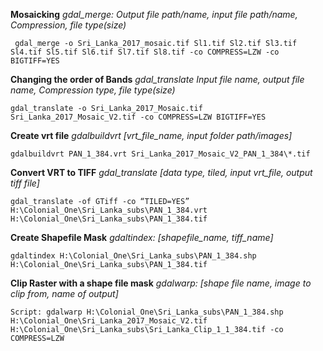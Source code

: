 ﻿**Mosaicking**
*gdal_merge: Output file path/name, input file path/name, Compression, file type(size)*
 
	 gdal_merge -o Sri_Lanka_2017_mosaic.tif Sl1.tif Sl2.tif Sl3.tif Sl4.tif Sl5.tif Sl6.tif Sl7.tif Sl8.tif -co COMPRESS=LZW -co BIGTIFF=YES

**Changing the order of Bands**
*gdal_translate Input file name, output file name, Compression type, file type(size)*

	gdal_translate -o Sri_Lanka_2017_Mosaic.tif Sri_Lanka_2017_Mosaic_V2.tif -co COMPRESS=LZW BIGTIFF=YES

**Create vrt file**
*gdalbuildvrt [vrt_file_name, input folder path/images]*

	gdalbuildvrt PAN_1_384.vrt Sri_Lanka_2017_Mosaic_V2_PAN_1_384\*.tif

**Convert VRT to TIFF**
*gdal_translate [data type, tiled, input vrt_file, output tiff file]*

	gdal_translate -of GTiff -co “TILED=YES” H:\Colonial_One\Sri_Lanka_subs\PAN_1_384.vrt H:\Colonial_One\Sri_Lanka_subs\PAN_1_384.tif

**Create Shapefile Mask**
*gdaltindex: [shapefile_name, tiff_name]*

	gdaltindex H:\Colonial_One\Sri_Lanka_subs\PAN_1_384.shp H:\Colonial_One\Sri_Lanka_subs\PAN_1_384.tif

**Clip Raster with a shape file mask**
*gdalwarp: [shape file name, image to clip from, name of output]*

	Script: gdalwarp H:\Colonial_One\Sri_Lanka_subs\PAN_1_384.shp H:\Colonial_One\Sri_Lanka_2017_Mosaic_V2.tif H:\Colonial_One\Sri_Lanka_subs\Sri_Lanka_Clip_1_1_384.tif -co COMPRESS=LZW

